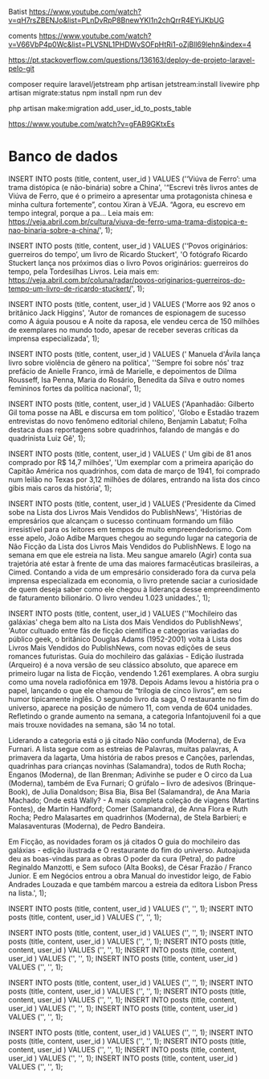 
Batist
https://www.youtube.com/watch?v=qH7rsZBENJo&list=PLnDvRpP8BnewYKI1n2chQrrR4EYiJKbUG

coments 
https://www.youtube.com/watch?v=V66VbP4p0Wc&list=PLVSNL1PHDWvSOFpHtRi1-oZjBll69lehn&index=4

https://pt.stackoverflow.com/questions/136163/deploy-de-projeto-laravel-pelo-git







composer require laravel/jetstream
php artisan jetstream:install livewire
php artisan migrate:status
npm install
npm run dev

php artisan make:migration add_user_id_to_posts_table

https://www.youtube.com/watch?v=gFAB9GKtxEs


# Banco de dados 

INSERT INTO posts (title, content, user_id ) VALUES ('‘Viúva de Ferro’: uma trama distópica (e não-binária) sobre a China', '“Escrevi três livros antes de Viúva de Ferro, que é o primeiro a apresentar uma protagonista chinesa e minha cultura fortemente”, contou Xiran à VEJA. “Agora, eu escrevo em tempo integral, porque a pa... 
Leia mais em: https://veja.abril.com.br/cultura/viuva-de-ferro-uma-trama-distopica-e-nao-binaria-sobre-a-china/', 1);

INSERT INTO posts (title, content, user_id ) VALUES ('‘Povos originários: guerreiros do tempo’, um livro de Ricardo Stuckert', 'O fotógrafo Ricardo Stuckert lança nos próximos dias o livro Povos originários: guerreiros do tempo, pela Tordesilhas Livros. 
Leia mais em: https://veja.abril.com.br/coluna/radar/povos-originarios-guerreiros-do-tempo-um-livro-de-ricardo-stuckert/', 1);

INSERT INTO posts (title, content, user_id ) VALUES ('Morre aos 92 anos o britânico Jack Higgins', 'Autor de romances de espionagem de sucesso como A águia pousou e A noite da raposa, ele vendeu cerca de 150 milhões de exemplares no mundo todo, apesar de receber severas críticas da imprensa especializada', 1);

INSERT INTO posts (title, content, user_id ) VALUES ('
Manuela d'Ávila lança livro sobre violência de gênero na política', ''Sempre foi sobre nós' traz prefácio de Anielle Franco, irmã de Marielle, e depoimentos de Dilma Rousseff, Isa Penna, Maria do Rosário, Benedita da Silva e outro nomes femininos fortes da política nacional', 1);

INSERT INTO posts (title, content, user_id ) VALUES ('Apanhadão: Gilberto Gil toma posse na ABL e discursa em tom político', 'Globo e Estadão trazem entrevistas do novo fenômeno editorial chileno, Benjamín Labatut; Folha destaca duas reportagens sobre quadrinhos, falando de mangás e do quadrinista Luiz Gê', 1);

INSERT INTO posts (title, content, user_id ) VALUES ('
Um gibi de 81 anos comprado por R$ 14,7 milhões', 'Um exemplar com a primeira aparição do Capitão América nos quadrinhos, com data de março de 1941, foi comprado num leilão no Texas por 3,12 milhões de dólares, entrando na lista dos cinco gibis mais caros da história', 1);

INSERT INTO posts (title, content, user_id ) VALUES ('Presidente da Cimed sobe na Lista dos Livros Mais Vendidos do PublishNews', 'Histórias de empresários que alcançam o sucesso continuam formando um filão irresistível para os leitores em tempos de muito empreendedorismo. Com esse apelo, João Adibe Marques chegou ao segundo lugar na categoria de Não Ficção da Lista dos Livros Mais Vendidos do PublishNews. E logo na semana em que ele estreia na lista. Meu sangue amarelo (Agir) conta sua trajetória até estar à frente de uma das maiores farmacêuticas brasileiras, a Cimed. Contando a vida de um empresário considerado fora da curva pela imprensa especializada em economia, o livro pretende saciar a curiosidade de quem deseja saber como ele chegou à liderança desse empreendimento de faturamento bilionário. O livro vendeu 1.023 unidades.', 1);

INSERT INTO posts (title, content, user_id ) VALUES (''Mochileiro das galáxias' chega bem alto na Lista dos Mais Vendidos do PublishNews', 'Autor cultuado entre fãs de ficção científica e categorias variadas do público geek, o britânico Douglas Adams (1952-2001) volta à Lista dos Livros Mais Vendidos do PublishNews, com novas edições de seus romances futuristas. Guia do mochileiro das galáxias - Edição ilustrada (Arqueiro) é a nova versão de seu clássico absoluto, que aparece em primeiro lugar na lista de Ficção, vendendo 1.261 exemplares. A obra surgiu como uma novela radiofônica em 1978. Depois Adams levou a história pra o papel, lançando o que ele chamou de “trilogia de cinco livros”, em seu humor tipicamente inglês. O segundo livro da saga, O restaurante no fim do universo, aparece na posição de número 11, com venda de 604 unidades. Refletindo o grande aumento na semana, a categoria Infantojuvenil foi a que mais trouxe novidades na semana, são 14 no total.

Liderando a categoria está o já citado Não confunda (Moderna), de Eva Furnari. A lista segue com as estreias de Palavras, muitas palavras, A primavera da lagarta, Uma história de rabos presos e Canções, parlendas, quadrinhas para crianças novinhas (Salamandra), todos de Ruth Rocha; Enganos (Moderna), de Ilan Brenman; Adivinhe se puder e O circo da Lua (Moderna), também de Eva Furnari; O grúfalo – livro de adesivos (Brinque-Book), de Julia Donaldson; Bisa Bia, Bisa Bel (Salamandra), de Ana Maria Machado; Onde está Wally? - A mais completa coleção de viagens (Martins Fontes), de Martin Handford; Comer (Salamandra), de Anna Flora e Ruth Rocha; Pedro Malasartes em quadrinhos (Moderna), de Stela Barbieri; e Malasaventuras (Moderna), de Pedro Bandeira.

Em Ficção, as novidades foram os já citados O guia do mochileiro das galáxias - edição ilustrada e O restaurante do fim do universo. Autoajuda deu as boas-vindas para as obras O poder da cura (Petra), do padre Reginaldo Manzotti, e Sem sufoco (Alta Books), de César Frazão / Franco Junior. E em Negócios entrou a obra Manual do investidor leigo, de Fabio Andrades Louzada e que também marcou a estreia da editora Lisbon Press na lista.', 1);

INSERT INTO posts (title, content, user_id ) VALUES ('', '', 1);
INSERT INTO posts (title, content, user_id ) VALUES ('', '', 1);

INSERT INTO posts (title, content, user_id ) VALUES ('', '', 1);
INSERT INTO posts (title, content, user_id ) VALUES ('', '', 1);
INSERT INTO posts (title, content, user_id ) VALUES ('', '', 1);
INSERT INTO posts (title, content, user_id ) VALUES ('', '', 1);
INSERT INTO posts (title, content, user_id ) VALUES ('', '', 1);

INSERT INTO posts (title, content, user_id ) VALUES ('', '', 1);
INSERT INTO posts (title, content, user_id ) VALUES ('', '', 1);
INSERT INTO posts (title, content, user_id ) VALUES ('', '', 1);
INSERT INTO posts (title, content, user_id ) VALUES ('', '', 1);
INSERT INTO posts (title, content, user_id ) VALUES ('', '', 1);

INSERT INTO posts (title, content, user_id ) VALUES ('', '', 1);
INSERT INTO posts (title, content, user_id ) VALUES ('', '', 1);
INSERT INTO posts (title, content, user_id ) VALUES ('', '', 1);
INSERT INTO posts (title, content, user_id ) VALUES ('', '', 1);
INSERT INTO posts (title, content, user_id ) VALUES ('', '', 1);

